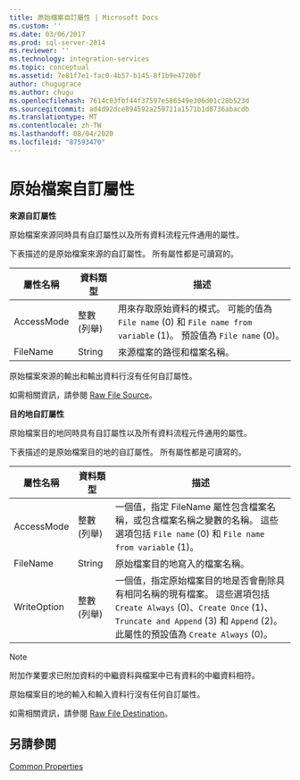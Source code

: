 ```yaml
---
title: 原始檔案自訂屬性 | Microsoft Docs
ms.custom: ''
ms.date: 03/06/2017
ms.prod: sql-server-2014
ms.reviewer: ''
ms.technology: integration-services
ms.topic: conceptual
ms.assetid: 7e81f7e1-fac0-4b57-b145-8f1b9e4720bf
author: chugugrace
ms.author: chugu
ms.openlocfilehash: 7614c03fbf44f37597e586549e306d01c28b523d
ms.sourcegitcommit: ad4d92dce894592a259721a1571b1d8736abacdb
ms.translationtype: MT
ms.contentlocale: zh-TW
ms.lasthandoff: 08/04/2020
ms.locfileid: "87593470"
---
```

# <a name="raw-file-custom-properties"></a>原始檔案自訂屬性
  **來源自訂屬性**  
  
 原始檔案來源同時具有自訂屬性以及所有資料流程元件通用的屬性。  
  
 下表描述的是原始檔案來源的自訂屬性。 所有屬性都是可讀寫的。  
  
|屬性名稱|資料類型|描述|  
|-------------------|---------------|-----------------|  
|AccessMode|整數 (列舉)|用來存取原始資料的模式。 可能的值為 `File name` (0) 和 `File name from variable` (1)。 預設值為 `File name` (0)。|  
|FileName|String|來源檔案的路徑和檔案名稱。|  
  
 原始檔案來源的輸出和輸出資料行沒有任何自訂屬性。  
  
 如需相關資訊，請參閱 [Raw File Source](raw-file-source.md)。  
  
 **目的地自訂屬性**  
  
 原始檔案目的地同時具有自訂屬性以及所有資料流程元件通用的屬性。  
  
 下表描述的是原始檔案目的地的自訂屬性。 所有屬性都是可讀寫的。  
  
|屬性名稱|資料類型|描述|  
|-------------------|---------------|-----------------|  
|AccessMode|整數 (列舉)|一個值，指定 FileName 屬性包含檔案名稱，或包含檔案名稱之變數的名稱。 這些選項包括 `File name` (0) 和 `File name from variable` (1)。|  
|FileName|String|原始檔案目的地寫入的檔案名稱。|  
|WriteOption|整數 (列舉)|一個值，指定原始檔案目的地是否會刪除具有相同名稱的現有檔案。 這些選項包括 `Create Always` (0)、`Create Once` (1)、`Truncate and Append` (3) 和 `Append` (2)。 此屬性的預設值為 `Create Always` (0)。|  
  
> [!NOTE]  
>  附加作業要求已附加資料的中繼資料與檔案中已有資料的中繼資料相符。  
  
 原始檔案目的地的輸入和輸入資料行沒有任何自訂屬性。  
  
 如需相關資訊，請參閱 [Raw File Destination](raw-file-destination.md)。  
  
## <a name="see-also"></a>另請參閱  
 [Common Properties](../common-properties.md)  
  
  
